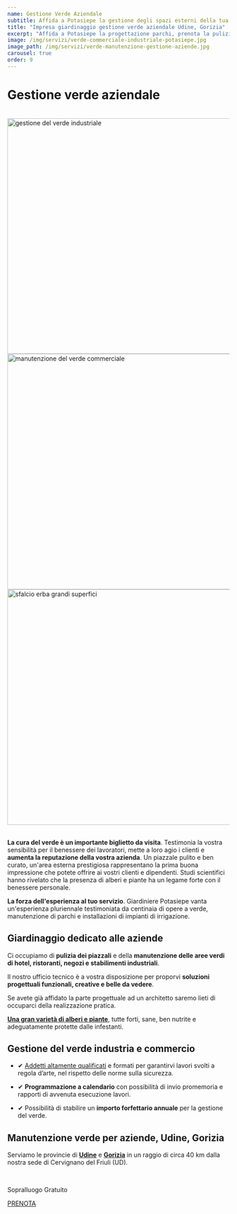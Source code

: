 ```yaml
---
name: Gestione Verde Aziendale
subtitle: Affida a Potasiepe la gestione degli spazi esterni della tua attività.
title: "Impresa giardinaggio gestione verde aziendale Udine, Gorizia"
excerpt: "Affida a Potasiepe la progettazione parchi, prenota la pulizia dei piazzali e la manutenzione del verde di hotel, ristoranti, negozi e stabilimenti industriali."
image: /img/servizi/verde-commerciale-industriale-potasiepe.jpg
image_path: /img/servizi/verde-manutenzione-gestione-aziende.jpg
carousel: true
order: 9
---
```

# Gestione verde aziendale

<br/>
<div class="carousel">
  <img class="mySlides" width="800" height="533" src="{{ site.baseurl }}/img/slides/verde-commerciale/slide0.jpg" alt="gestione del verde industriale" title="gestione del verde industriale">
  <img class="mySlides" width="800" height="533" src="{{ site.baseurl }}/img/slides/verde-commerciale/slide3.jpg" alt="manutenzione del verde commerciale" title="manutenzione del verde commerciale e industriale">
  <img class="mySlides" width="800" height="533" src="{{ site.baseurl }}/img/slides/verde-commerciale/slide4.jpg" alt="sfalcio erba grandi superfici" title="sfalcio erba grandi superfici">
</div>
<br/>

**La cura del verde è un importante biglietto da visita**. Testimonia la vostra sensibilità per il benessere dei lavoratori, mette a loro agio i clienti e **aumenta la reputazione della vostra azienda**. Un piazzale pulito e ben curato, un'area esterna prestigiosa rappresentano la prima buona impressione che potete offrire ai vostri clienti e dipendenti. Studi scientifici hanno rivelato che la presenza di alberi e piante ha un legame forte con il benessere personale.

**La forza dell'esperienza al tuo servizio**. Giardiniere Potasiepe vanta un'esperienza pluriennale testimoniata da centinaia di opere a verde, manutenzione di parchi e installazioni di impianti di irrigazione.

## Giardinaggio dedicato alle aziende

Ci occupiamo di **pulizia dei piazzali** e della **manutenzione delle aree verdi di hotel, ristoranti, negozi e stabilimenti industriali**.

Il nostro ufficio tecnico è a vostra disposizione per proporvi **soluzioni progettuali funzionali, creative e belle da vedere**.

Se avete già affidato la parte progettuale ad un architetto saremo lieti di occuparci della realizzazione pratica.

**[Una gran varietà di alberi e piante](/vivaio/ "Scopri i Vivai Potasiepe")**, tutte forti, sane, ben nutrite e adeguatamente protette dalle infestanti.

## Gestione del verde industria e commercio

- &#10004; [Addetti altamente qualificati](/chi-sono/ "Chi sono") e formati per garantirvi lavori svolti a regola d’arte, nel rispetto delle norme sulla sicurezza.

- &#10004; **Programmazione a calendario** con possibilità di invio promemoria e rapporti di avvenuta esecuzione lavori.

- &#10004; Possibilità di stabilire un **importo forfettario annuale** per la gestione del verde.

## Manutenzione verde per aziende, Udine, Gorizia

Serviamo le provincie di **[Udine](/giardinaggio-udine/ "Il giardiniere Potasiepe a Udine")** e **[Gorizia](/gorizia/ "Il giardiniere Potasiepe anche a Gorizia")** in un raggio di circa 40 km dalla nostra sede di Cervignano del Friuli (UD).

<br/>
<div class="text-center">
  <p class="h3">Sopralluogo Gratuito</p>
  <a title="Compila il modulo online" href="/contatti/" class="button"> PRENOTA </a>
</div>
<br/><br/>
